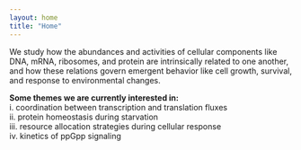 ```yaml
---
layout: home
title: "Home"
---
```


We study how the abundances and activities of cellular components like DNA, mRNA, ribosomes, and protein are intrinsically related to one another, and how these relations govern emergent behavior like cell growth, survival, and response to environmental changes.

<b>Some themes we are currently interested in:</b> <br>
i. coordination between transcription and translation fluxes <br>
ii. protein homeostasis during starvation <br>
iii. resource allocation strategies during cellular response <br>
iv. kinetics of ppGpp signaling<br>

